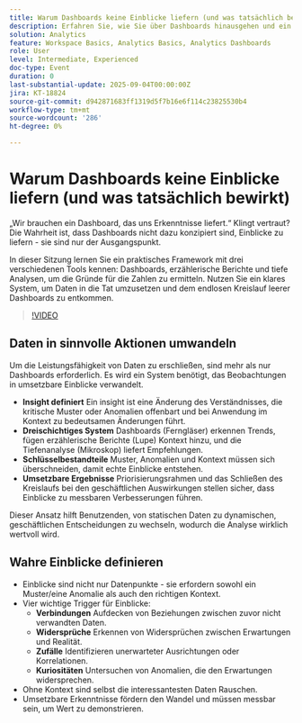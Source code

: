 ```yaml
---
title: Warum Dashboards keine Einblicke liefern (und was tatsächlich bewirkt)
description: Erfahren Sie, wie Sie über Dashboards hinausgehen und ein System für Einblicke mit narrativen Berichten, Hypothesentests und umsetzbaren Analytics-Strategien erstellen.
solution: Analytics
feature: Workspace Basics, Analytics Basics, Analytics Dashboards
role: User
level: Intermediate, Experienced
doc-type: Event
duration: 0
last-substantial-update: 2025-09-04T00:00:00Z
jira: KT-18824
source-git-commit: d942871683ff1319d5f7b16e6f114c23825530b4
workflow-type: tm+mt
source-wordcount: '286'
ht-degree: 0%

---
```



# Warum Dashboards keine Einblicke liefern (und was tatsächlich bewirkt)

„Wir brauchen ein Dashboard, das uns Erkenntnisse liefert.“ Klingt vertraut? Die Wahrheit ist, dass Dashboards nicht dazu konzipiert sind, Einblicke zu liefern - sie sind nur der Ausgangspunkt.

In dieser Sitzung lernen Sie ein praktisches Framework mit drei verschiedenen Tools kennen: Dashboards, erzählerische Berichte und tiefe Analysen, um die Gründe für die Zahlen zu ermitteln. Nutzen Sie ein klares System, um Daten in die Tat umzusetzen und dem endlosen Kreislauf leerer Dashboards zu entkommen.

>[!VIDEO](https://video.tv.adobe.com/v/3471120/?learn=on&enablevpops)

## Daten in sinnvolle Aktionen umwandeln

Um die Leistungsfähigkeit von Daten zu erschließen, sind mehr als nur Dashboards erforderlich. Es wird ein System benötigt, das Beobachtungen in umsetzbare Einblicke verwandelt.

* **Insight definiert** Ein insight ist eine Änderung des Verständnisses, die kritische Muster oder Anomalien offenbart und bei Anwendung im Kontext zu bedeutsamen Änderungen führt.
* **Dreischichtiges System** Dashboards (Ferngläser) erkennen Trends, fügen erzählerische Berichte (Lupe) Kontext hinzu, und die Tiefenanalyse (Mikroskop) liefert Empfehlungen.
* **Schlüsselbestandteile** Muster, Anomalien und Kontext müssen sich überschneiden, damit echte Einblicke entstehen.
* **Umsetzbare Ergebnisse** Priorisierungsrahmen und das Schließen des Kreislaufs bei den geschäftlichen Auswirkungen stellen sicher, dass Einblicke zu messbaren Verbesserungen führen.

Dieser Ansatz hilft Benutzenden, von statischen Daten zu dynamischen, geschäftlichen Entscheidungen zu wechseln, wodurch die Analyse wirklich wertvoll wird.

## Wahre Einblicke definieren

* Einblicke sind nicht nur Datenpunkte - sie erfordern sowohl ein Muster/eine Anomalie als auch den richtigen Kontext.
* Vier wichtige Trigger für Einblicke:
   * **Verbindungen** Aufdecken von Beziehungen zwischen zuvor nicht verwandten Daten.
   * **Widersprüche** Erkennen von Widersprüchen zwischen Erwartungen und Realität.
   * **Zufälle** Identifizieren unerwarteter Ausrichtungen oder Korrelationen.
   * **Kuriositäten** Untersuchen von Anomalien, die den Erwartungen widersprechen.
* Ohne Kontext sind selbst die interessantesten Daten Rauschen.
* Umsetzbare Erkenntnisse fördern den Wandel und müssen messbar sein, um Wert zu demonstrieren.
